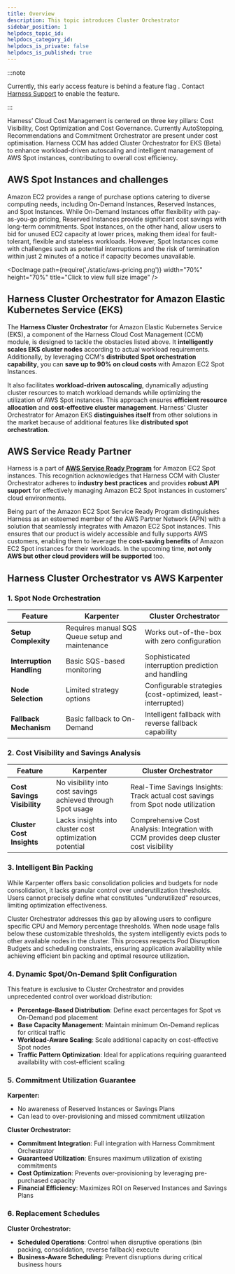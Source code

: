 ```yaml
---
title: Overview
description: This topic introduces Cluster Orchestrator
sidebar_position: 1
helpdocs_topic_id: 
helpdocs_category_id: 
helpdocs_is_private: false
helpdocs_is_published: true
---
```


:::note

Currently, this early access feature is behind a feature flag . Contact [Harness Support](mailto:support@harness.io) to enable the feature.

:::

Harness’ Cloud Cost Management is centered on three key pillars: Cost Visibility, Cost Optimization and Cost Governance.
Currently AutoStopping, Recommendations and Commitment Orchestrator are present under cost optimisation. Harness CCM has added Cluster Orchestrator for EKS (Beta) to enhance workload-driven autoscaling and intelligent management of AWS Spot instances, contributing to overall cost efficiency. 

## AWS Spot Instances and challenges 

Amazon EC2 provides a range of purchase options catering to diverse computing needs, including On-Demand Instances, Reserved Instances, and Spot Instances. While On-Demand Instances offer flexibility with pay-as-you-go pricing, Reserved Instances provide significant cost savings with long-term commitments. Spot Instances, on the other hand, allow users to bid for unused EC2 capacity at lower prices, making them ideal for fault-tolerant, flexible and stateless workloads. However, Spot Instances come with challenges such as potential interruptions and the risk of termination within just 2 minutes of a notice if capacity becomes unavailable.

<DocImage path={require('./static/aws-pricing.png')} width="70%" height="70%" title="Click to view full size image" />

## Harness Cluster Orchestrator for Amazon Elastic Kubernetes Service (EKS)

The **Harness Cluster Orchestrator** for Amazon Elastic Kubernetes Service (EKS), a component of the Harness Cloud Cost Management (CCM) module, is designed to tackle the obstacles listed above. It **intelligently scales EKS cluster nodes** according to actual workload requirements. Additionally, by leveraging CCM's **distributed Spot orchestration capability**, you can **save up to 90% on cloud costs** with Amazon EC2 Spot Instances.

It also facilitates **workload-driven autoscaling**, dynamically adjusting cluster resources to match workload demands while optimizing the utilization of AWS Spot instances. This approach ensures **efficient resource allocation** and **cost-effective cluster management**. Harness' Cluster Orchestrator for Amazon EKS **distinguishes itself** from other solutions in the market because of additional features like **distributed spot orchestration**.

## AWS Service Ready Partner

Harness is a part of [**AWS Service Ready Program**](https://aws.amazon.com/blogs/apn/optimize-cost-and-performance-with-amazon-ec2-spot-ready-partners/) for Amazon EC2 Spot instances. This recognition acknowledges that Harness CCM with Cluster Orchestrator adheres to **industry best practices** and provides **robust API support** for effectively managing Amazon EC2 Spot instances in customers' cloud environments.

Being part of the Amazon EC2 Spot Service Ready Program distinguishes Harness as an esteemed member of the AWS Partner Network (APN) with a solution that seamlessly integrates with Amazon EC2 Spot instances. This ensures that our product is widely accessible and fully supports AWS customers, enabling them to leverage the **cost-saving benefits** of Amazon EC2 Spot instances for their workloads. In the upcoming time, **not only AWS but other cloud providers will be supported** too. 


## Harness Cluster Orchestrator vs AWS Karpenter

### 1. Spot Node Orchestration

| Feature | Karpenter | Cluster Orchestrator |
|---------|-----------|---------------------|
| **Setup Complexity** | Requires manual SQS Queue setup and maintenance | Works out-of-the-box with zero configuration |
| **Interruption Handling** | Basic SQS-based monitoring | Sophisticated interruption prediction and handling |
| **Node Selection** | Limited strategy options | Configurable strategies (cost-optimized, least-interrupted) |
| **Fallback Mechanism** | Basic fallback to On-Demand | Intelligent fallback with reverse fallback capability |


### 2. Cost Visibility and Savings Analysis

| Feature | Karpenter | Cluster Orchestrator |
|---------|-----------|---------------------|
| **Cost Savings Visibility** | No visibility into cost savings achieved through Spot usage | Real-Time Savings Insights: Track actual cost savings from Spot node utilization |
| **Cluster Cost Insights** | Lacks insights into cluster cost optimization potential | Comprehensive Cost Analysis: Integration with CCM provides deep cluster cost visibility |

### 3. Intelligent Bin Packing

While Karpenter offers basic consolidation policies and budgets for node consolidation, it lacks granular control over underutilization thresholds. Users cannot precisely define what constitutes "underutilized" resources, limiting optimization effectiveness.

Cluster Orchestrator addresses this gap by allowing users to configure specific CPU and Memory percentage thresholds. When node usage falls below these customizable thresholds, the system intelligently evicts pods to other available nodes in the cluster. This process respects Pod Disruption Budgets and scheduling constraints, ensuring application availability while achieving efficient bin packing and optimal resource utilization.

### 4. Dynamic Spot/On-Demand Split Configuration

This feature is exclusive to Cluster Orchestrator and provides unprecedented control over workload distribution:

- **Percentage-Based Distribution**: Define exact percentages for Spot vs On-Demand pod placement
- **Base Capacity Management**: Maintain minimum On-Demand replicas for critical traffic
- **Workload-Aware Scaling**: Scale additional capacity on cost-effective Spot nodes
- **Traffic Pattern Optimization**: Ideal for applications requiring guaranteed availability with cost-efficient scaling
### 5. Commitment Utilization Guarantee

**Karpenter:**
- No awareness of Reserved Instances or Savings Plans
- Can lead to over-provisioning and missed commitment utilization

**Cluster Orchestrator:**
- **Commitment Integration**: Full integration with Harness Commitment Orchestrator
- **Guaranteed Utilization**: Ensures maximum utilization of existing commitments
- **Cost Optimization**: Prevents over-provisioning by leveraging pre-purchased capacity
- **Financial Efficiency**: Maximizes ROI on Reserved Instances and Savings Plans

### 6. Replacement Schedules

**Cluster Orchestrator:**
- **Scheduled Operations**: Control when disruptive operations (bin packing, consolidation, reverse fallback) execute
- **Business-Aware Scheduling**: Prevent disruptions during critical business hours
